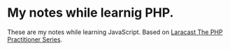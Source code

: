 <h1>My notes while learnig PHP.</h1>

These are my notes while learning JavaScript. Based on [Laracast The PHP Practitioner Series](https://laracasts.com/series/php-for-beginners/).
